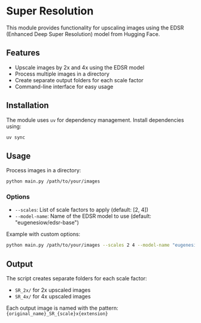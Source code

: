 # Super Resolution

This module provides functionality for upscaling images using the EDSR (Enhanced Deep Super Resolution) model from Hugging Face.

## Features

- Upscale images by 2x and 4x using the EDSR model
- Process multiple images in a directory
- Create separate output folders for each scale factor
- Command-line interface for easy usage

## Installation

The module uses `uv` for dependency management. Install dependencies using:

```bash
uv sync
```

## Usage

Process images in a directory:

```bash
python main.py /path/to/your/images
```

### Options

- `--scales`: List of scale factors to apply (default: [2, 4])
- `--model-name`: Name of the EDSR model to use (default: "eugenesiow/edsr-base")

Example with custom options:

```bash
python main.py /path/to/your/images --scales 2 4 --model-name "eugenesiow/edsr-base"
```

## Output

The script creates separate folders for each scale factor:
- `SR_2x/` for 2x upscaled images
- `SR_4x/` for 4x upscaled images

Each output image is named with the pattern: `{original_name}_SR_{scale}x{extension}` 